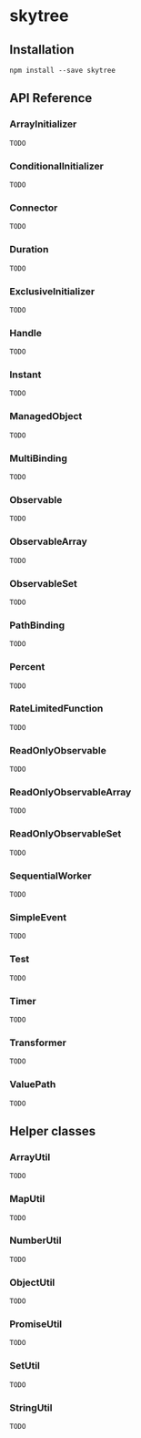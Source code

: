 # skytree

## Installation

`npm install --save skytree`

## API Reference

### ArrayInitializer

`TODO`

### ConditionalInitializer

`TODO`

### Connector

`TODO`

### Duration

`TODO`

### ExclusiveInitializer

`TODO`

### Handle

`TODO`

### Instant

`TODO`

### ManagedObject

`TODO`

### MultiBinding

`TODO`

### Observable

`TODO`

### ObservableArray

`TODO`

### ObservableSet

`TODO`

### PathBinding

`TODO`

### Percent

`TODO`

### RateLimitedFunction

`TODO`

### ReadOnlyObservable

`TODO`

### ReadOnlyObservableArray

`TODO`

### ReadOnlyObservableSet

`TODO`

### SequentialWorker

`TODO`

### SimpleEvent

`TODO`

### Test

`TODO`

### Timer

`TODO`

### Transformer

`TODO`

### ValuePath

`TODO`

## Helper classes

### ArrayUtil

`TODO`

### MapUtil

`TODO`

### NumberUtil

`TODO`

### ObjectUtil

`TODO`

### PromiseUtil

`TODO`

### SetUtil

`TODO`

### StringUtil

`TODO`
